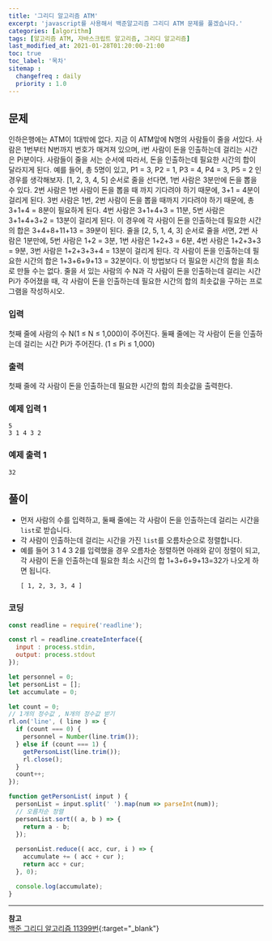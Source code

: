 ```yaml
---
title: '그리디 알고리즘 ATM'
excerpt: 'javascript를 사용해서 백준알고리즘 그리디 ATM 문제를 풀겠습니다.' 
categories: [algorithm]
tags: [알고리즘 ATM, 자바스크립트 알고리즘, 그리디 알고리즘]
last_modified_at: 2021-01-28T01:20:00-21:00
toc: true 
toc_label: '목차'
sitemap :
  changefreq : daily
  priority : 1.0
---
```


## 문제

인하은행에는 ATM이 1대밖에 없다. 지금 이 ATM앞에 N명의 사람들이 줄을 서있다. 사람은 1번부터 N번까지 번호가 매겨져 있으며, i번 사람이 돈을 인출하는데 걸리는 시간은 Pi분이다. 사람들이 줄을 서는 순서에 따라서, 돈을 인출하는데 필요한 시간의 합이 달라지게 된다. 예를 들어, 총 5명이 있고, P1 = 3, P2 = 1, P3 = 4, P4 = 3, P5 = 2 인 경우를 생각해보자. [1, 2, 3, 4, 5] 순서로 줄을 선다면, 1번 사람은 3분만에 돈을 뽑을 수 있다. 2번 사람은 1번 사람이 돈을 뽑을 때 까지 기다려야 하기 때문에, 3+1 = 4분이 걸리게 된다. 3번 사람은 1번, 2번 사람이 돈을 뽑을 때까지 기다려야 하기 때문에, 총 3+1+4 = 8분이 필요하게 된다. 4번 사람은 3+1+4+3 = 11분, 5번 사람은 3+1+4+3+2 = 13분이 걸리게 된다. 이 경우에 각 사람이 돈을 인출하는데 필요한 시간의 합은 3+4+8+11+13 = 39분이 된다. 줄을 [2, 5, 1, 4, 3] 순서로 줄을 서면, 2번 사람은 1분만에, 5번 사람은 1+2 = 3분, 1번 사람은 1+2+3 = 6분, 4번 사람은 1+2+3+3 = 9분, 3번 사람은 1+2+3+3+4 = 13분이 걸리게 된다. 각 사람이 돈을 인출하는데 필요한 시간의 합은 1+3+6+9+13 = 32분이다. 이 방법보다 더 필요한 시간의 합을 최소로 만들 수는 없다. 줄을 서 있는 사람의 수 N과 각 사람이 돈을 인출하는데 걸리는 시간 Pi가 주어졌을 때, 각 사람이 돈을 인출하는데 필요한 시간의 합의 최솟값을 구하는 프로그램을 작성하시오.

### 입력

첫째 줄에 사람의 수 N(1 ≤ N ≤ 1,000)이 주어진다. 둘째 줄에는 각 사람이 돈을 인출하는데 걸리는 시간 Pi가 주어진다. (1 ≤ Pi ≤ 1,000)

### 출력

첫째 줄에 각 사람이 돈을 인출하는데 필요한 시간의 합의 최솟값을 출력한다.

### 예제 입력 1

```
5
3 1 4 3 2
```

### 예제 출력 1

```
32
```

## 풀이

- 먼저 사람의 수를 입력하고, 둘째 줄에는 각 사람이 돈을 인출하는데 걸리는 시간을 `list`로 받습니다. 
- 각 사람이 인출하는데 걸리는 시간을 가진 `list`를 오름차순으로 정렬합니다.
- 예를 들어 3 1 4 3 2를 입력했을 경우 오름차순 정렬하면 아래와 같이 정렬이 되고, 각 사람이 돈을 인출하는데 필요한 최소 시간의 합 1+3+6+9+13=32가 나오게 하면 됩니다.
  ```
  [ 1, 2, 3, 3, 4 ]
  ``` 
  
### 코딩
```js
const readline = require('readline');

const rl = readline.createInterface({
  input : process.stdin,
  output: process.stdout
});

let personnel = 0;
let personList = [];
let accumulate = 0;

let count = 0;
// 1개의 정수값 , N개의 정수값 받기
rl.on('line', ( line ) => {
  if (count === 0) {
    personnel = Number(line.trim());
  } else if (count === 1) {
    getPersonList(line.trim());
    rl.close();
  }
  count++;
});

function getPersonList( input ) {
  personList = input.split(' ').map(num => parseInt(num));
  // 오름차순 정렬
  personList.sort(( a, b ) => {
    return a - b;
  });
  
  personList.reduce(( acc, cur, i ) => {
    accumulate += ( acc + cur );
    return acc + cur;
  }, 0);

  console.log(accumulate);
}

```



---

**참고** <br>
[백준 그리디 알고리즘 11399번](https://www.acmicpc.net/problem/11399){:target="\_blank"} <br>